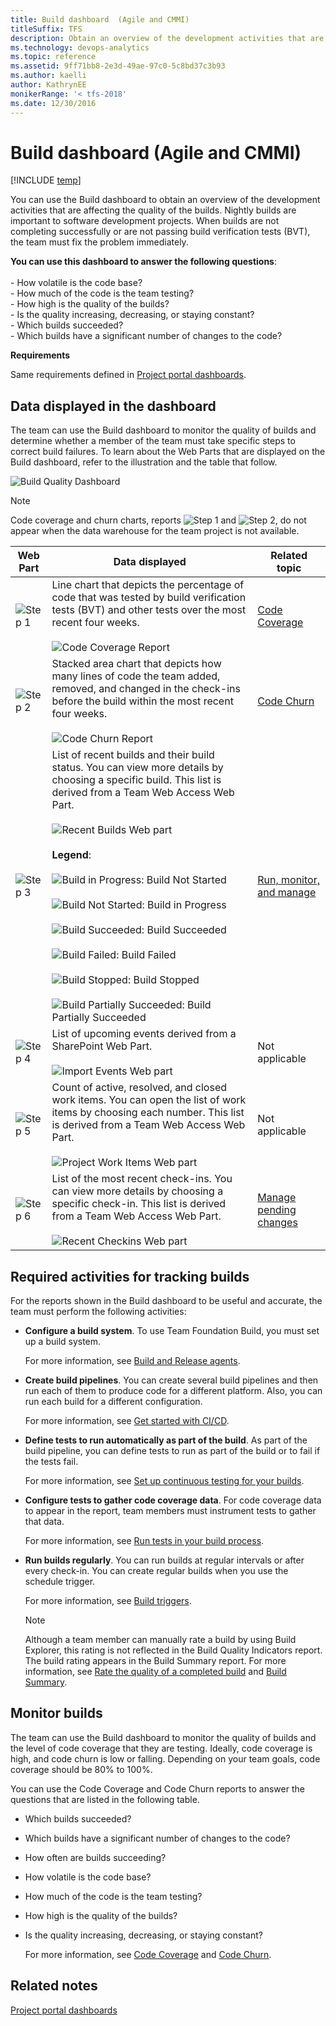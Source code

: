 ```yaml
---
title: Build dashboard  (Agile and CMMI) 
titleSuffix: TFS
description: Obtain an overview of the development activities that are affecting the quality of the builds - Team Foundation Server  
ms.technology: devops-analytics
ms.topic: reference
ms.assetid: 9ff71bb8-2e3d-49ae-97c0-5c8bd37c3b93
ms.author: kaelli
author: KathrynEE
monikerRange: '< tfs-2018'
ms.date: 12/30/2016
---
```


# Build dashboard (Agile and CMMI)

[!INCLUDE [temp](../includes/tfs-sharepoint-version.md)]

You can use the Build dashboard to obtain an overview of the development activities that are affecting the quality of the builds. Nightly builds are important to software development projects. When builds are not completing successfully or are not passing build verification tests (BVT), the team must fix the problem immediately.

**You can use this dashboard to answer the following questions**:<br /><br /> - How volatile is the code base?<br />- How much of the code is the team testing?<br />- How high is the quality of the builds?<br />- Is the quality increasing, decreasing, or staying constant?<br />- Which builds succeeded?<br />- Which builds have a significant number of changes to the code?

**Requirements**

Same requirements defined in [Project portal dashboards](project-portal-dashboards.md).

## <a name="Data"></a> Data displayed in the dashboard

The team can use the Build dashboard to monitor the quality of builds and determine whether a member of the team must take specific steps to correct build failures. To learn about the Web Parts that are displayed on the Build dashboard, refer to the illustration and the table that follow.

![Build Quality Dashboard](media/procguid_dashboard_buildquality.png "ProcGuid_Dashboard_BuildQuality")

> [!NOTE]
> Code coverage and churn charts, reports ![Step 1](media/procguid_1.png "ProcGuid_1") and ![Step 2](media/procguid_2.png "ProcGuid_2"), do not appear when the data warehouse for the team project is not available.

| Web Part                                       | Data displayed                                                                                                                                                                                                                                                                                                                                                                                                                                                                                                                                                                                                                                                                                                                                                                                                                                                                                             | Related topic                                                                     |
| ---------------------------------------------- | ---------------------------------------------------------------------------------------------------------------------------------------------------------------------------------------------------------------------------------------------------------------------------------------------------------------------------------------------------------------------------------------------------------------------------------------------------------------------------------------------------------------------------------------------------------------------------------------------------------------------------------------------------------------------------------------------------------------------------------------------------------------------------------------------------------------------------------------------------------------------------------------------------------- | --------------------------------------------------------------------------------- |
| ![Step 1](media/procguid_1.png "ProcGuid_1")   | Line chart that depicts the percentage of code that was tested by build verification tests (BVT) and other tests over the most recent four weeks.<br /><br /> ![Code Coverage Report](media/procguid_codecoverage.png "ProcGuid_CodeCoverage")                                                                                                                                                                                                                                                                                                                                                                                                                                                                                                                                                                                                                                                             | [Code Coverage](../excel/code-coverage-excel-report.md)                           |
| ![Step 2](media/procguid_2.png "ProcGuid_2")   | Stacked area chart that depicts how many lines of code the team added, removed, and changed in the check-ins before the build within the most recent four weeks.<br /><br /> ![Code Churn Report](media/procguid_codechurn.png "ProcGuid_CodeChurn")                                                                                                                                                                                                                                                                                                                                                                                                                                                                                                                                                                                                                                                       | [Code Churn](../excel/code-churn-excel-report.md)                                 |
| ![Step 3](media/procguid_3.png "ProcGuid_3")   | List of recent builds and their build status. You can view more details by choosing a specific build. This list is derived from a Team Web Access Web Part.<br /><br /> ![Recent Builds Web part](media/twsa_dashbuilds.png "TWSA_DashBuilds")<br /><br /> **Legend**:<br /><br /> ![Build in Progress](media/icon_buildstatus_1.gif "Icon_BuildStatus_1"): Build Not Started<br /><br /> ![Build Not Started](media/icon_buildstatus_2.gif "Icon_BuildStatus_2"): Build in Progress<br /><br /> ![Build Succeeded](media/icon_buildstatus_3.gif "Icon_BuildStatus_3"): Build Succeeded<br /><br /> ![Build Failed](media/icon_buildstatus_4.gif "Icon_BuildStatus_4"): Build Failed<br /><br /> ![Build Stopped](media/icon_buildstatus_5.gif "Icon_BuildStatus_5"): Build Stopped<br /><br /> ![Build Partially Succeeded](media/icon_buildstatus_6.gif "Icon_BuildStatus_6"): Build Partially Succeeded | [Run, monitor, and manage](../../pipelines/overview.md)                           |
| ![Step 4](media/procguid_4.png "ProcGuid_4")   | List of upcoming events derived from a SharePoint Web Part.<br /><br /> ![Import Events Web part](media/sharepoint_dashboard.png "SharePoint_Dashboard")                                                                                                                                                                                                                                                                                                                                                                                                                                                                                                                                                                                                                                                                                                                                                   | Not applicable                                                                    |
| ![Step 5](media/procguid_6.png "ProcGuid_6")   | Count of active, resolved, and closed work items. You can open the list of work items by choosing each number. This list is derived from a Team Web Access Web Part.<br /><br /> ![Project Work Items Web part](media/twsa_dashprojectwi.png "TWSA_DashProjectWI")                                                                                                                                                                                                                                                                                                                                                                                                                                                                                                                                                                                                                                         | Not applicable                                                                    |
| ![Step 6](media/procguid_6a.png "ProcGuid_6a") | List of the most recent check-ins. You can view more details by choosing a specific check-in. This list is derived from a Team Web Access Web Part.<br /><br /> ![Recent Checkins Web part](media/twsa_dashcheckins.png "TWSA_DashCheckins")                                                                                                                                                                                                                                                                                                                                                                                                                                                                                                                                                                                                                                                               | [Manage pending changes](../../repos/tfvc/develop-code-manage-pending-changes.md) |

## <a name="Activities"></a> Required activities for tracking builds

For the reports shown in the Build dashboard to be useful and accurate, the team must perform the following activities:

- **Configure a build system**. To use Team Foundation Build, you must set up a build system.

  For more information, see [Build and Release agents](../../pipelines/agents/agents.md).

- **Create build pipelines**. You can create several build pipelines and then run each of them to produce code for a different platform. Also, you can run each build for a different configuration.

  For more information, see [Get started with CI/CD](../../pipelines/get-started-designer.md).

- **Define tests to run automatically as part of the build**. As part of the build pipeline, you can define tests to run as part of the build or to fail if the tests fail.

  For more information, see [Set up continuous testing for your builds](../../pipelines/test/set-up-continuous-testing-builds.md).

- **Configure tests to gather code coverage data**. For code coverage data to appear in the report, team members must instrument tests to gather that data.

  For more information, see [Run tests in your build process](../../pipelines/test/test-build.md).

- **Run builds regularly**. You can run builds at regular intervals or after every check-in. You can create regular builds when you use the schedule trigger.

  For more information, see [Build triggers](../../pipelines/build/triggers.md).

  > [!NOTE]
  > Although a team member can manually rate a build by using Build Explorer, this rating is not reflected in the Build Quality Indicators report. The build rating appears in the Build Summary report. For more information, see [Rate the quality of a completed build](https://msdn.microsoft.com/library/ms181734.aspx) and [Build Summary](../sql-reports/build-summary-report.md).

## <a name="Using"></a> Monitor builds

The team can use the Build dashboard to monitor the quality of builds and the level of code coverage that they are testing. Ideally, code coverage is high, and code churn is low or falling. Depending on your team goals, code coverage should be 80% to 100%.

You can use the Code Coverage and Code Churn reports to answer the questions that are listed in the following table.

- Which builds succeeded?

- Which builds have a significant number of changes to the code?

- How often are builds succeeding?

- How volatile is the code base?

- How much of the code is the team testing?

- How high is the quality of the builds?

- Is the quality increasing, decreasing, or staying constant?

  For more information, see [Code Coverage](../excel/code-coverage-excel-report.md) and [Code Churn](../excel/code-churn-excel-report.md).

## Related notes

[Project portal dashboards](project-portal-dashboards.md)
